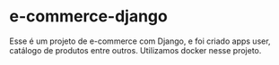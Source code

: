 # e-commerce-django
Esse é um projeto de e-commerce com Django, e foi criado apps user, catálogo de produtos entre outros. Utilizamos docker nesse projeto.
